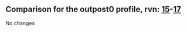 ## Comparison for the outpost0 profile, rvn: [15](https://github.com/PRO100KatYT/FortniteProfileRevisions/tree/main/profiles/outpost0/15%20outpost0.json)-[17](https://github.com/PRO100KatYT/FortniteProfileRevisions/tree/main/profiles/outpost0/17%20outpost0.json)

No changes
